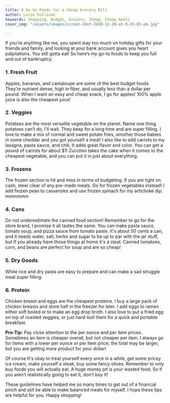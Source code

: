 ```yaml
---
title: 6 Go-to Foods for a Cheap Grocery Bill
author: Lucie Sullivan
keywords: Shopping, Budget, Grocery, Cheap, Cheap meals
cover_img: "/assets/images/screen-shot-2020-12-28-at-8-25-03-pm.jpg"

---
```

If you’re anything like me, you spent way too much on holiday gifts for your friends and family, and looking at your bank account gives you heart palpitations. You still gotta eat! So here’s my go-to foods to keep you full and out of bankruptcy.

### 1. Fresh Fruit

Apples, bananas, and cantaloupe are some of the best budget foods. They’re nutrient dense, high in fiber, and usually less than a dollar per pound. When I want an easy and cheap snack, I go for apples! 100% apple juice is also the cheapest juice!

### 2. Veggies

Potatoes are the most versatile vegetable on the planet. Name one thing potatoes can’t do, I'll wait. They keep for a long time and are super filling. I love to make a mix of normal and sweet potato fries, smother those babies in some cheddar and you got yourself a meal! I also like to add carrots to my lasagna, pasta sauce, and chili. It adds great flavor and color. You can get a pound of carrots for about $1! Zucchini takes the cake when it comes to the cheapest vegetable, and you can put it in just about everything.

### 3. Frozens

The frozen section is hit and miss in terms of budgeting. If you are tight on cash, steer clear of any pre-made meals. Go for frozen vegetables instead! I add frozen peas to casseroles and use frozen spinach for my artichoke dip. mmmmmm

### 4. Cans

Do not underestimate the canned food section! Remember to go for the store brand, I promise it all tastes the same. You can make pasta sauce, tomato soup, and pizza sauce from tomato paste. It's about 50 cents a can, and it needs water, salt, herbs and sugar to be up to par with the jar stuff, but if you already have those things at home it's a steal. Canned tomatoes, corn, and beans are perfect for soup and are so cheap!

### 5. Dry Goods

White rice and dry pasta are easy to prepare and can make a sad struggle meal super filling.

### 6. Protein

Chicken breast and eggs are the cheapest proteins. I buy a large pack of chicken breasts and store half in the freezer for later. I add eggs to ramen either soft boiled or to make an egg drop broth. I also love to put a fried egg on top of roasted veggies, or just hard-boil them for a quick and portable breakfast.

**Pro-Tip:** Pay close attention to the per ounce and per item prices. Sometimes an item is cheaper overall, but not cheaper per item. I always go for items with a lower per ounce or per item price; the total may be larger, but you are getting more product for your dollar!

Of course It's okay to treat yourself every once in a while, get some pricey ice cream, make yourself a steak, buy some fancy olives. Remember to only buy foods you will actually eat. A huge money pit is your wasted food. So if you aren’t realistically going to eat it, don’t buy it!

These guidelines have helped me so many times to get out of a financial pinch and still be able to make balanced meals for myself. I hope these tips are helpful for you. Happy shopping!